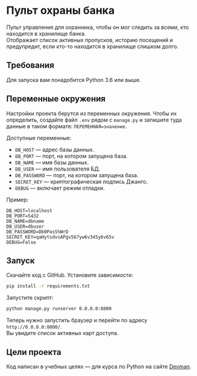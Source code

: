 # Пульт охраны банка

Пульт управления для охранника, чтобы он мог следить за всеми, кто находится в хранилище банка.  
Отображает список активных пропусков, историю посещений и предупредит, если кто-то находится в хранилище слишком долго.

## Требования

Для запуска вам понадобится Python 3.6 или выше.


## Переменные окружения

Настройки проекта берутся из переменных окружения. Чтобы их определить, создайте файл `.env` рядом с `manage.py` и запишите туда данные в таком формате: `ПЕРЕМЕННАЯ=значение`.

Доступные переменные:

- `DB_HOST` — адрес базы данных.
- `DB_PORT` — порт, на котором запущена база.
- `DB_NAME` — имя базы данных.
- `DB_USER` — имя пользователя БД.
- `DB_PASSWORD` — порт, на котором запущена база.
- `SECRET_KEY` — криптографическая подпись Джанго.
- `DEBUG` — включает режим отладки.

Пример:

```env
DB_HOST=localhost
DB_PORT=5432
DB_NAME=dbname
DB_USER=dbuser
DB_PASSWORD=Db0PasS%WrD
SECRET_KEY=qaHytsdvsAPgv567yw6v345y6v65v
DEBUG=False
```


## Запуск

Скачайте код с GitHub. Установите зависимости:

```sh
pip install -r requirements.txt
```

Запустите скрипт:

```sh
python manage.py runserver 0.0.0.0:8000
```

Теперь нужно запустить браузер и перейти по адресу `http://0.0.0.0:8000/`.  
Вы увидите список активных карт доступа.


## Цели проекта

Код написан в учебных целях — для курса по Python на сайте [Devman](https://dvmn.org).
